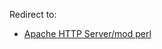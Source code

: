 Redirect to:

*   [Apache HTTP Server/mod perl](/index.php/Apache_HTTP_Server/mod_perl "Apache HTTP Server/mod perl")